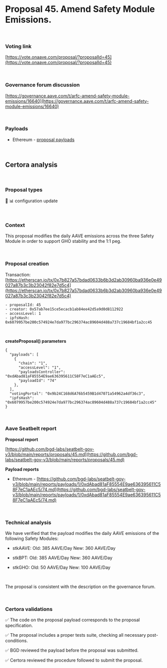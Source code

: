 # Proposal 45. Amend Safety Module Emissions.

<br>

### Voting link

[https://vote.onaave.com/proposal/?proposalId=45](https://vote.onaave.com/proposal/?proposalId=45)

<br>

### Governance forum discussion

[https://governance.aave.com/t/arfc-amend-safety-module-emissions/16640](https://governance.aave.com/t/arfc-amend-safety-module-emissions/16640)

<br>

### Payloads

* Ethereum - [proposal payloads](https://etherscan.io/address/0xaDbe5540140D1b5eB9dcac7Ea20DF95c37287426#code#F1#L1)

<br>

## Certora analysis

<br>

### Proposal types

:wrench: :bar_chart: configuration update

<br>

### Context

This proposal modifies the daily AAVE emissions across the three Safety Module in order to support GHO stability and the 1:1 peg.

<br>

### Proposal creation

Transaction: [https://etherscan.io/tx/0x7b827a57bdad0633b6b3d2ab30960ba936e0e49027a87b3c3b23042f82e7d5c4](https://etherscan.io/tx/0x7b827a57bdad0633b6b3d2ab30960ba936e0e49027a87b3c3b23042f82e7d5c4)

```
- proposalId: 45
- creator: 0x57ab7ee15ce5ecacb1ab84ee42d5a9d0d8112922
- accessLevel: 1
- ipfsHash: 0x6079957be200c574924e7da977bc296374ac89604d488a737c19684bf1a2cc45
```

<br>

**createProposal() parameters**

```
{
  "payloads": [ 
    { 
      "chain": "1", 
      "accessLevel": "1", 
      "payloadsController": "0xdAbad81aF85554E9ae636395611C58F7eC1aAEc5", 
      "payloadId": "74" 
    }, 
  ], 
  "votingPortal": "0x9b24C168d6A76b5459B1d47071a54962a4df36c3", 
  "ipfsHash": "0x6079957be200c574924e7da977bc296374ac89604d488a737c19684bf1a2cc45" 
}
```

<br>

### Aave Seatbelt report

**Proposal report**

[https://github.com/bgd-labs/seatbelt-gov-v3/blob/main/reports/proposals/45.md](https://github.com/bgd-labs/seatbelt-gov-v3/blob/main/reports/proposals/45.md)

**Payload reports**

* Ethereum - [https://github.com/bgd-labs/seatbelt-gov-v3/blob/main/reports/payloads/1/0xdAbad81aF85554E9ae636395611C58F7eC1aAEc5/74.md](https://github.com/bgd-labs/seatbelt-gov-v3/blob/main/reports/payloads/1/0xdAbad81aF85554E9ae636395611C58F7eC1aAEc5/74.md)

<br>

### Technical analysis

We have verified that the payload modifies the daily AAVE emissions of the following Safety Modules:

- stkAAVE:
    Old: 385 AAVE/Day  New: 360 AAVE/Day

- stkBPT:
    Old: 385 AAVE/Day  New: 360 AAVE/Day

- stkGHO:
    Old: 50 AAVE/Day  New: 100 AAVE/Day

<br>

The proposal is consistent with the description on the governance forum.

<br>

### Certora validations

:white_check_mark: The code on the proposal payload corresponds to the proposal specification.

:white_check_mark: The proposal includes a proper tests suite, checking all necessary post-conditions. 

:white_check_mark: BGD reviewed the payload before the proposal was submitted. 

:white_check_mark: Certora reviewed the procedure followed to submit the proposal.
